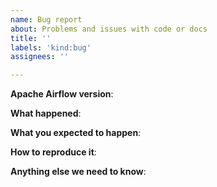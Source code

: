 ```yaml
---
name: Bug report
about: Problems and issues with code or docs
title: ''
labels: 'kind:bug'
assignees: ''

---
```


<!--

Welcome to Apache Airflow!  For a smooth issue process, try to answer the following questions.
Don't worry if they're not all applicable; just try to include what you can :-)

If you need to include code snippets or logs, please put them in fenced code
blocks.  If they're super-long, please use the details tag like
<details><summary>super-long log</summary> lots of stuff </details>

Please delete these comment blocks before submitting the issue.

-->

<!--

IMPORTANT!!!

Please complete the next sections or the issue will be closed.
This questions are the first thing we need to know to understand the context.

-->

**Apache Airflow version**:

**What happened**:

<!-- (please include exact error messages if you can) -->

**What you expected to happen**:

<!-- What do you think went wrong? -->

**How to reproduce it**:
<!---

As minimally and precisely as possible. Keep in mind we do not have access to your cluster or dags.

--->

**Anything else we need to know**:

<!--

How often does this problem occur? Once? Ever time etc?

Any relevant logs to include? Put them here in side a detail tag:
<details><summary>x.log</summary> lots of stuff </details>

-->

